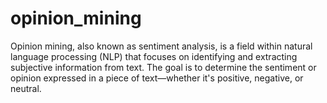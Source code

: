 # opinion_mining
Opinion mining, also known as sentiment analysis, is a field within natural language processing (NLP) that focuses on identifying and extracting subjective information from text. The goal is to determine the sentiment or opinion expressed in a piece of text—whether it's positive, negative, or neutral.
